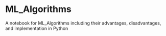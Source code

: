 # ML_Algorithms
A notebook for ML_Algorithms including their advantages, disadvantages, and implementation in Python 
